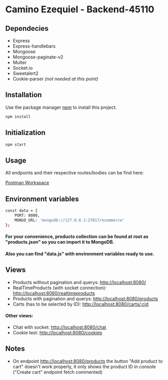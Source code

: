 # Camino Ezequiel - Backend-45110

## Dependecies
- Express
- Express-handlebars
- Mongoose
- Mongoose-paginate-v2
- Multer
- Socket.io
- Sweetalert2
- Cookie-parser _(not needed at this point)_

## Installation

Use the package manager [npm](https://www.npmjs.com/) to install this project.

```bash
npm install
```

## Initialization

```bash
npm start
```

## Usage

All endpoints and their respective routes/bodies can be find here:

[Postman Workspace](https://www.postman.com/ezequielcamino/workspace/camino-ezequiel-backend-45110)

## Environment variables

```bash
const data = {
    PORT: 8080,
    MONGO_URL: 'mongodb://127.0.0.1:27017/ecommerce'
};
```
#### For your convenience, products collection can be found at root as "products.json" so you can import it to MongoDB.
#### Also you can find "data.js" with environment variables ready to use.

## Views

- Products without pagination and querys: [http://localhost:8080/](http://localhost:8080/)
- RealTimeProducts (with socket connection): [http://localhost:8080/realtimeproducts](http://localhost:8080/realtimeproducts)
- Products with pagination and querys: [http://localhost:8080/products](http://localhost:8080/products)
- Carts (has to be selected by ID): [http://localhost:8080/carts/:cid](http://localhost:8080/carts/:cid)
#### Other views:
- Chat with socket: [http://localhost:8080/chat](http://localhost:8080/chat)
- Cookie test: [http://localhost:8080/cookies](http://localhost:8080/cookies)

## Notes

- On endpoint [http://localhost:8080/products](http://localhost:8080/products) the button "Add product to cart" doesn't work properly, it only shows the product ID in console ("Create cart" endpoint fetch commented)